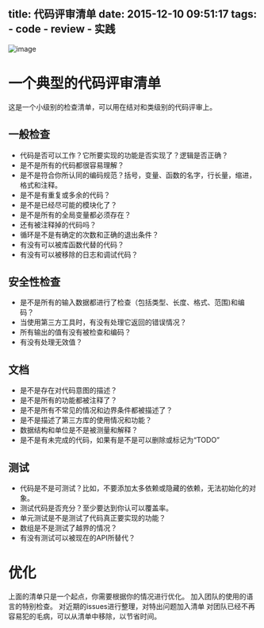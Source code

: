 title: 代码评审清单 
date: 2015-12-10 09:51:17
tags:
    - code
    - review
    - 实践
---
![image](/image/checklist.jpg)
# 一个典型的代码评审清单
这是一个小级别的检查清单，可以用在结对和类级别的代码评审上。

## 一般检查

* 代码是否可以工作？它所要实现的功能是否实现了？逻辑是否正确？
* 是不是所有的代码都很容易理解？
* 是不是符合你所认同的编码规范？括号，变量、函数的名字，行长量，缩进，格式和注释。
* 是不是有重复或多余的代码？
* 是不是已经尽可能的模块化了？
* 是不是所有的全局变量都必须存在？
* 还有被注释掉的代码吗？
* 循环是不是有确定的次数和正确的退出条件？
* 有没有可以被库函数代替的代码？
* 有没有可以被移除的日志和调试代码？

## 安全性检查

* 是不是所有的输入数据都进行了检查（包括类型、长度、格式、范围)和编码？
* 当使用第三方工具时，有没有处理它返回的错误情况？
* 所有输出的值有没有被检查和编码？
* 有没有处理无效值？

## 文档

* 是不是存在对代码意图的描述？
* 是不是所有的功能都被注释了？
* 是不是所有不常见的情况和边界条件都被描述了？
* 是不是描述了第三方库的使用情况和功能？
* 数据结构和单位是不是被测量和解释？
* 是不是有未完成的代码，如果有是不是可以删除或标记为“TODO”

## 测试
* 代码是不是可测试？比如，不要添加太多依赖或隐藏的依赖，无法初始化的对象。
* 测试代码是否充分？至少要达到你认可以覆盖率。
* 单元测试是不是测试了代码真正要实现的功能？
* 数组是不是测试了越界的情况？
* 有没有测试可以被现在的API所替代？

# 优化
上面的清单只是一个起点，你需要根据你的情况进行优化。
加入团队的使用的语言的特别检查。
对近期的issues进行整理，对特出问题加入清单
对团队已经不再容易犯的毛病，可以从清单中移除，以节省时间。

